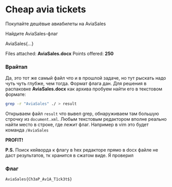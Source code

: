 # Cheap avia tickets

Покупайте дешёвые авиабилеты на AviaSales

Найдите AviaSales-флаг

AviaSales{...}

Files attached: **AviaSales.docx**
Points offered: **250**

### Врайтап

Да, это тот же самый файл что и в прошлой задаче, но тут рыскать надо чуть чуть глубже, чем тогда. Формат флага дан. Для решения в распаковке **AviaSales.docx** как архива пробуем найти его в текстовом формате:

```bash
grep -r "AviaSales" ./ > result
```

Открываем файл `result` что вывел grep, обнаруживаем там большую строчку из `document.xml`. Любым текстовым редактором вполне реально найти место в строке, где лежит флаг. Например в vim это будет команда `/AviaSales`

**PROFIT!**

**P.S.** Поиск кейворда к флагу в hex редакторе прямо в docx файле не даст результатов, тк хранится в сжатом виде. Я проверил

### Флаг

```
AviaSales{Ch3aP_Av1A_T1ck3t$}
```